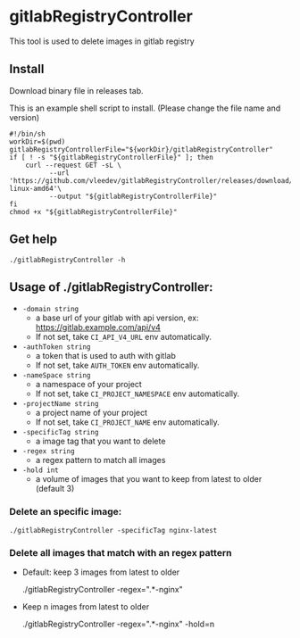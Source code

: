 # gitlabRegistryController
This tool is used to delete images in gitlab registry
## Install
Download binary file in releases tab.

This is an example shell script to install. (Please change the file name and version)

    #!/bin/sh
    workDir=$(pwd)
    gitlabRegistryControllerFile="${workDir}/gitlabRegistryController"
    if [ ! -s "${gitlabRegistryControllerFile}" ]; then
        curl --request GET -sL \
              --url 'https://github.com/vleedev/gitlabRegistryController/releases/download/0.4.9/gitlabRegistryController-linux-amd64'\
              --output "${gitlabRegistryControllerFile}"
    fi
    chmod +x "${gitlabRegistryControllerFile}"

## Get help
`./gitlabRegistryController -h`
## Usage of ./gitlabRegistryController:
- `-domain string`
    - a base url of your gitlab with api version, ex: https://gitlab.example.com/api/v4
    - If not set, take `CI_API_V4_URL` env automatically.
- `-authToken string`
    - a token that is used to auth with gitlab
    - If not set, take `AUTH_TOKEN` env automatically.
- `-nameSpace string`
    - a namespace of your project
    - If not set, take `CI_PROJECT_NAMESPACE` env automatically.
- `-projectName string`
    - a project name of your project
    - If not set, take `CI_PROJECT_NAME` env automatically.
- `-specificTag string`
    - a image tag that you want to delete
- `-regex string`
    - a regex pattern to match all images
- `-hold int`
    - a volume of images that you want to keep from latest to older (default 3)
    
### Delete an specific image:
    ./gitlabRegistryController -specificTag nginx-latest
### Delete all images that match with an regex pattern
- Default: keep 3 images from latest to older


    ./gitlabRegistryController -regex=".*-nginx"
    
- Keep n images from latest to older


    ./gitlabRegistryController -regex=".*-nginx" -hold=n